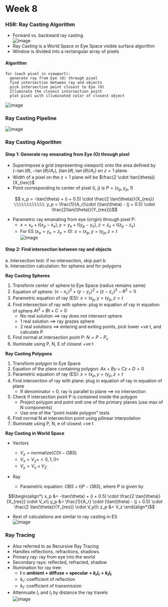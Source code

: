 # Week 8
### HSR: Ray Casting Algorithm
* Forward vs. backward ray casting<br>
![image](https://github.com/ajan890/Notes/assets/66571533/19e3d7c9-8ccb-4d41-a1ae-cc604c1b4c45)<br>
* Ray Casting is a World Space or Eye Space visible surface algorithm
* Window is divided into a rectangular array of pixels

#### Algorithm
```
for (each pixel in viewport):
  generate ray from Eye (O) through pixel
  find intersection between ray and objects
  pick intersection point closest to Eye (O)
  Illuminate the closest intersection point
  plot pixel with illuminated color of closest object
```
![image](https://github.com/ajan890/Notes/assets/66571533/398141e7-091d-4d10-a147-511ccb314eb2)<br>
### Ray Casting Pipeline
![image](https://github.com/ajan890/Notes/assets/66571533/81ce5e8d-5504-441c-a9b3-23ecb4d2c1fd)<br>

### Ray Casting Algorithm
#### Step 1: Generate ray emanating from Eye (O) through pixel
* Superimpose a grid (representing viewport) onto the area defined by $(-\tan(\theta), -\tan(\theta)/A_r)$, $(\tan(\theta), \tan(\theta)/A_r)$ on $z=1$ plane.
* Width of a pixel on the $z = 1$ plane will be $\frac{2 \cdot \tan(\theta)}{X_{res}}$
* Point corresponding to center of pixel (i, j) is $P = (x_p, y_p, 1)$
```math
  x_p = -\tan(\theta) + (i + 0.5) \cdot \frac{2 \tan(\theta)}{X_{res}} \:\:\:\:\:\:\:\:\:\:\:\: y_p = \frac{1}{A_r}\cdot (\tan(\theta) - (j + 0.5) \cdot \frac{2\tan(\theta)}{Y_{res}})
```
* Parametric ray emanating from eye (origin) through pixel P:
  * $x = x_e + t(x_p - x_e), y = y_e + t(y_p - y_e), z = z_e + t(z_p - z_e)$
  * For ES $(x_e = y_e = z_e = 0)$: $x = tx_p, y = ty_p, z = t$ <br>
![image](https://github.com/ajan890/Notes/assets/66571533/85b906da-9f70-4270-b172-f2c979a3a081)<br>
#### Step 2: Find intersection between ray and objects
a. Intersection test: if no intersection, skip part b <br>
b. Intersection calculation: for spheres and for polygons

**Ray Casting Spheres**
1. Transform center of sphere to Eye Space (radius remains same)
2. Equation of sphere: $(x - x_c)^2 + (y - y_c)^2 + (z - z_c)^2 - R^2 = 0$
3. Parametric equation of ray (ES): $x = tx_p, y = ty_p, z = t$
4. Find intersection of ray with sphere: plug in equation of ray in equation of sphere $At^2 + Bt + C = 0$
    * No real solution $\implies$ ray does not intersect sphere
    * 1 real solution $\implies$ ray grazes sphere
    * 2 real solutions $\implies$ entering and exiting points, pick lower +ve t, and calculate P 
5. Find normal at intersection point P: $N = P - P_c$
6. Illuminate using P, N, E of closest +ve t

**Ray Casting Polygons**
1. Transform polygon to Eye Space
2. Equation of the plane containing polygon: $Ax + By + Cz + D = 0$
3. Parametric equation of ray (ES):  $x = tx_p, y = ty_p, z = t$
4. Find intersection of ray with plane: plug in equation of ray in equation of plane
    * If denominator = 0, ray is parallel to plane $\implies$ no intersection
5. Check if intersection point P is contained inside the polygon
    * Project polygon and point ontl one of the primary planes (use max of N components)
    * Use one of the "point inside polygon" tests
6. Find normal N at intersection point using pilinear interpolation
7. Illuminate using P, N, e of closest +ve t

**Ray Casting in World Space**
* Vectors
  * $V_z = \text{normalize}(COI - OBS)$
  * $V_x = V_z \times <0,1, 0>$
  * $V_y = V_x \times V_Z$

* Ray
  * Parametric equation: $OBS + t(P - OBS)$, where P is given by
```math
\begin{align*}
x_p &= -\tan(\theta) + (i + 0.5) \cdot \frac{2 \tan(\theta)}{X_{res}} \cdot V_x\\
y_p &= \frac{1}{A_r} \cdot (\tan(\theta) - (j + 0.5) \cdot \frac{2 \tan(\theta)}{Y_{res}} \cdot V_y)\\
z_p &= V_z
\end{align*}
```
* Rest of calculations are similar to ray casting in ES<br>
![image](https://github.com/ajan890/Notes/assets/66571533/168a0b20-e60e-4299-8af1-cea343211c00)<br>

### Ray Tracing
* Also referred to as Recursive Ray Tracing
* Handles reflections, refractions, shadows
* Primary ray: ray from eye into the world
* Secondary rays: reflected, refracted, shadow
* Illumination for ray tree:
  * **I = ambient + diffuse + specular + $k_rI_r$ + $k_tI_t$**
  * $k_r$: coefficient of reflection
  * $k_t$: coefficient of transmission
* Attennuate $I_r$ and $I_t$ by distance the ray travels<br>
![image](https://github.com/ajan890/Notes/assets/66571533/71e1c902-4605-479b-b18a-120e342dc5ed)<br>
